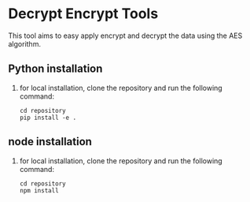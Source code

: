 # Decrypt Encrypt Tools 

This tool aims to easy apply encrypt and decrypt the data using the AES algorithm. 


## Python installation
 1. for local installation, clone the repository and run the following command:

    ``` 
    cd repository
    pip install -e .
    ```
## node installation
 1. for local installation, clone the repository and run the following command:

    ``` 
    cd repository
    npm install
    ```

